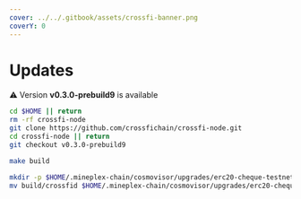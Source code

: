 ```yaml
---
cover: ../../.gitbook/assets/crossfi-banner.png
coverY: 0
---
```


# Updates

⚠️ Version **v0.3.0-prebuild9** is available

```bash
cd $HOME || return
rm -rf crossfi-node
git clone https://github.com/crossfichain/crossfi-node.git
cd crossfi-node || return
git checkout v0.3.0-prebuild9

make build

mkdir -p $HOME/.mineplex-chain/cosmovisor/upgrades/erc20-cheque-testnet/bin
mv build/crossfid $HOME/.mineplex-chain/cosmovisor/upgrades/erc20-cheque-testnet/bin/
```

